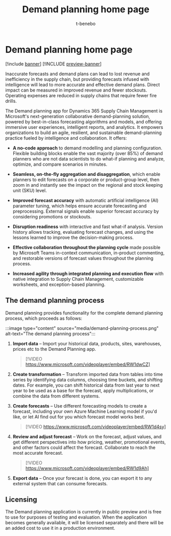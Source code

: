 ﻿---
title: Demand planning home page
description: The Demand planning app for Dynamics 365 Supply Chain Management is Microsoft's next-generation collaborative demand-planning solution, powered by best-in-class forecasting algorithms and models, and offering immersive user experiences, intelligent reports, and analytics.
author: t-benebo
ms.author: benebotg
ms.reviewer: kamaybac
ms.search.form:
ms.topic: overview
ms.date: 10/19/2023
audience: Application User
ms.search.region: Global
ms.custom: bap-template
---

# Demand planning home page

[!include [banner](../includes/banner.md)]
[!INCLUDE [preview-banner](../includes/preview-banner.md)]

Inaccurate forecasts and demand plans can lead to lost revenue and inefficiency in the supply chain, but providing forecasts infused with intelligence will lead to more accurate and effective demand plans. Direct impact can be measured in improved revenue and fewer stockouts. Operating expenses are reduced in supply chains that require fewer fire drills.

The Demand planning app for Dynamics 365 Supply Chain Management is Microsoft's next-generation collaborative demand-planning solution, powered by best-in-class forecasting algorithms and models, and offering immersive user experiences, intelligent reports, and analytics. It empowers organizations to build an agile, resilient, and sustainable demand-planning practice fueled by intelligence and collaboration. It offers:

- **A no-code approach** to demand modelling and planning configuration. Flexible building blocks enable the vast majority (over 85%) of demand planners who are not data scientists to do what-if planning and analyze, optimize, and compare scenarios in minutes.

- **Seamless, on-the-fly aggregation and disaggregation**, which enable planners to edit forecasts on a corporate or product-group level, then zoom in and instantly see the impact on the regional and stock keeping unit (SKU) level.

- **Improved forecast accuracy** with automatic artificial intelligence (AI) parameter tuning, which helps ensure accurate forecasting and preprocessing. External signals enable superior forecast accuracy by considering promotions or stockouts.

- **Disruption readiness** with interactive and fast what-if analysis. Version history allows tracking, evaluating forecast changes, and using the lessons learned to improve the decision-making process.

- **Effective collaboration throughout the planning cycle** made possible by Microsoft Teams in-context communication, in-product commenting, and restorable versions of forecast values throughout the planning process.

- **Increased agility through integrated planning and execution flow** with native integration to Supply Chain Management, customizable worksheets, and exception-based planning.

## The demand planning process

Demand planning provides functionality for the complete demand planning process, which proceeds as follows:

:::image type="content" source="media/demand-planning-process.png" alt-text="The demand planning process":::

1. **Import data** – Import your historical data, products, sites, warehouses, prices etc to the Demand Planning app.

    > [!VIDEO https://www.microsoft.com/videoplayer/embed/RW1dwCZ]

1. **Create transformation** – Transform imported data from tables into time series by identifying data columns, choosing time buckets, and shifting dates. For example, you can shift historical data from last year to next year to be used as a base for the forecast, apply multiplications, or combine the data from different systems.

1. **Create forecasts** – Use different forecasting models to create a forecast, including your own Azure Machine Learning model if you'd like, or let AI find out for you which forecast model works best.

    > [!VIDEO https://www.microsoft.com/videoplayer/embed/RW1d4sy]

1. **Review and adjust forecast** – Work on the forecast, adjust values, and get different perspectives into how pricing, weather, promotional events, and other factors could affect the forecast. Collaborate to reach the most accurate forecast.

    > [!VIDEO https://www.microsoft.com/videoplayer/embed/RW1d9Ah]

1. **Export data** – Once your forecast is done, you can export it to any external system that can consume forecasts.

## Licensing

The Demand planning application is currently in public preview and is free to use for purposes of testing and evaluation. When the application becomes generally available, it will be licensed separately and there will be an added cost to use it in a production environment.

